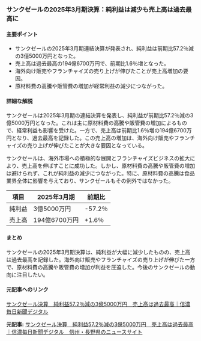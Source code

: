 ### サンクゼールの2025年3月期決算：純利益は減少も売上高は過去最高に

#### 主要ポイント
- サンクゼールの2025年3月期連結決算が発表され、純利益は前期比57.2％減の3億5000万円となった。
- 売上高は過去最高の194億6700万円で、前期比1.6％増となった。
- 海外向け販売やフランチャイズの売り上げが伸びたことが売上高増加の要因。
- 原材料費の高騰や販管費の増加が経常利益の減少につながった。

#### 詳細な解説
サンクゼールは2025年3月期の連結決算を発表し、純利益が前期比57.2％減の3億5000万円となった。これは主に原材料費の高騰や販管費の増加によるもので、経常利益も影響を受けた。一方で、売上高は前期比1.6％増の194億6700万円となり、過去最高を記録した。この売上高の増加は、海外向け販売やフランチャイズの売り上げが伸びたことが大きな要因となっている。

サンクゼールは、海外市場への積極的な展開とフランチャイズビジネスの拡大により、売上高を伸ばすことに成功した。しかし、原材料費の高騰や販管費の増加は避けられず、これが純利益の減少につながった。特に、原材料費の高騰は食品業界全体に影響を与えており、サンクゼールもその例外ではなかった。

| 項目 | 2025年3月期 | 前期比 |
|----------------|--------------|-----------|
| 純利益 | 3億5000万円 | -57.2％ |
| 売上高 | 194億6700万円| +1.6％ |

#### まとめ
サンクゼールの2025年3月期決算は、純利益が大幅に減少したものの、売上高は過去最高を記録した。海外向け販売やフランチャイズの売り上げが伸びた一方で、原材料費の高騰や販管費の増加が利益を圧迫した。今後のサンクゼールの動向に注目したい。

#### 元記事へのリンク
[サンクゼール決算　純利益57.2％減の3億5000万円　売上高は過去最高｜信濃毎日新聞デジタル](https://www.shinmai.co.jp/news/article/CO00000001att/CO00000001att2025051400940.html)

**元記事:** [サンクゼール決算　純利益57.2％減の3億5000万円　売上高は過去最高｜信濃毎日新聞デジタル　信州・長野県のニュースサイト](https://www.shinmai.co.jp/news/article/CNTS2025051400258)